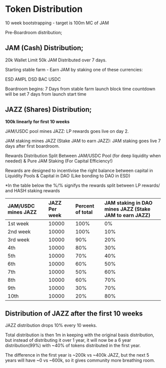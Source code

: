 # Token Distribution

10 week bootstrapping - target is 100m MC of JAM

Pre-Boardroom distribution;

## JAM \(Cash\) Distribution;

 20k Wallet Limit 50k JAM Distributed over 7 days. 

Starting stable farm - Earn JAM by staking one of these currencies:

ESD AMPL DSD BAC USDC

Boardroom begins: 7 Days from stable farm launch  block time countdown will be set 7 days from launch start time

## JAZZ \(Shares\) Distribution;

**100k linearly for first 10 weeks** 

JAM/USDC pool mines JAZZ: LP rewards goes live on day 2.

 JAM staking mines JAZZ \(Stake JAM to earn JAZZ\): JAM staking goes live 7 days after first boardroom. 

Rewards Distribution Split Between JAM/USDC Pool \(for deep liquidity when needed\) & Pure JAM Staking \(For Capital Efficiency!\)

Rewards are designed to incentivise the right balance between capital in Liquidity Pools & Capital in DAO \(Like bonding to DAO in ESD\)

\*In the table below the %/% signifys the rewards split between LP rewards/ and HASH staking rewards

| JAM/USDC mines JAZZ | JAZZ Per week | Percent of total | JAM staking in DAO mines JAZZ \(Stake JAM to earn JAZZ\) |
| :--- | :--- | :--- | :--- |
| 1st week | 10000 | 100% | 0% |
| 2nd week | 10000 | 100% | 10% |
| 3rd week | 10000 | 90% | 20% |
| 4th | 10000 | 80% | 30% |
| 5th | 10000 | 70% | 40% |
| 6th | 10000 | 60% | 50% |
| 7th | 10000 | 50% | 60% |
| 8th | 10000 | 60% | 70% |
| 9th | 10000 | 30% | 70% |
| 10th | 10000 | 20% | 80% |

## Distribution of JAZZ after the first 10 weeks

JAZZ distribution drops 10% every 10 weeks.

Total distribution is then 1m in keeping with the original basis distribution, but instead of distributing it over 1 year, it will now be a 6 year distribution\(99%\) with ~40% of tokens distributed in the first year.

The difference in the first year is ~200k vs ~400k JAZZ, but the next 5 years will have ~0 vs ~600k, so it gives community more breathing room.

